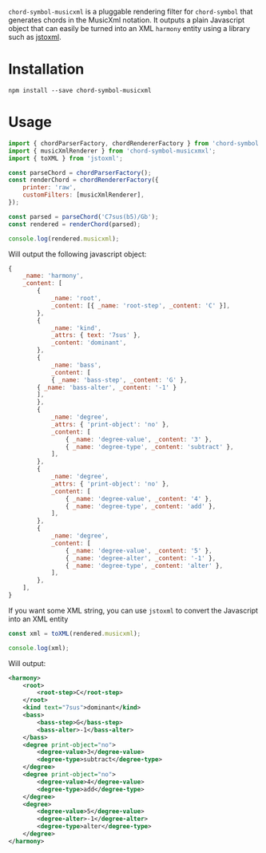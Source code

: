 `chord-symbol-musicxml` is a pluggable rendering filter for `chord-symbol` that generates chords in the MusicXml notation. It outputs a plain Javascript object that can easily be turned into an XML `harmony` entity using a library such as [jstoxml](https://github.com/davidcalhoun/jstoxml).

# Installation

```shell
npm install --save chord-symbol-musicxml
```

# Usage

```javascript
import { chordParserFactory, chordRendererFactory } from 'chord-symbol';
import { musicXmlRenderer } from 'chord-symbol-musicxmxl';
import { toXML } from 'jstoxml';

const parseChord = chordParserFactory();
const renderChord = chordRendererFactory({
	printer: 'raw',
	customFilters: [musicXmlRenderer],
});

const parsed = parseChord('C7sus(b5)/Gb');
const rendered = renderChord(parsed);

console.log(rendered.musicxml);
```

Will output the following javascript object:

```javascript
{
    _name: 'harmony',
    _content: [
        {
            _name: 'root',
            _content: [{ _name: 'root-step', _content: 'C' }],
        },
        {
            _name: 'kind',
            _attrs: { text: '7sus' },
            _content: 'dominant',
        },
        {
            _name: 'bass',
            _content: [
	    	{ _name: 'bass-step', _content: 'G' },
		{ _name: 'bass-alter', _content: '-1' }
	    ],
        },
        {
            _name: 'degree',
            _attrs: { 'print-object': 'no' },
            _content: [
                { _name: 'degree-value', _content: '3' },
                { _name: 'degree-type', _content: 'subtract' },
            ],
        },
        {
            _name: 'degree',
            _attrs: { 'print-object': 'no' },
            _content: [
                { _name: 'degree-value', _content: '4' },
                { _name: 'degree-type', _content: 'add' },
            ],
        },
        {
            _name: 'degree',
            _content: [
                { _name: 'degree-value', _content: '5' },
                { _name: 'degree-alter', _content: '-1' },
                { _name: 'degree-type', _content: 'alter' },
            ],
        },
    ],
}
```

If you want some XML string, you can use `jstoxml` to convert the Javascript into an XML entity

```javascript
const xml = toXML(rendered.musicxml);

console.log(xml);
```

Will output:

```xml
<harmony>
	<root>
		<root-step>C</root-step>
	</root>
	<kind text="7sus">dominant</kind>
	<bass>
		<bass-step>G</bass-step>
		<bass-alter>-1</bass-alter>
	</bass>
	<degree print-object="no">
		<degree-value>3</degree-value>
		<degree-type>subtract</degree-type>
	</degree>
	<degree print-object="no">
		<degree-value>4</degree-value>
		<degree-type>add</degree-type>
	</degree>
	<degree>
		<degree-value>5</degree-value>
		<degree-alter>-1</degree-alter>
		<degree-type>alter</degree-type>
	</degree>
</harmony>
```
